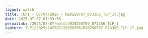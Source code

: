 ```yaml
---
layout: watch
title: TLP1 - 07/07/2025 - M20250707_073356_TLP_1T.jpg
date: 2025-07-07 07:33:56
permalink: /2025/07/07/watch/M20250707_073356_TLP_1
capture: TLP1/2025/202507/20250706/M20250707_073356_TLP_1T.jpg
---
```

